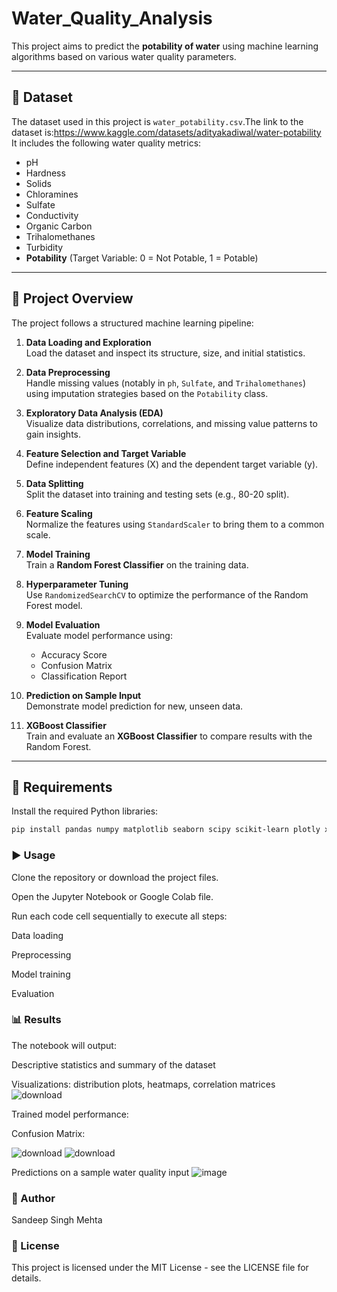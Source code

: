 # Water_Quality_Analysis

This project aims to predict the **potability of water** using machine learning algorithms based on various water quality parameters.

---

## 📂 Dataset

The dataset used in this project is `water_potability.csv`.The link to the dataset is:https://www.kaggle.com/datasets/adityakadiwal/water-potability  
It includes the following water quality metrics:

- pH
- Hardness
- Solids
- Chloramines
- Sulfate
- Conductivity
- Organic Carbon
- Trihalomethanes
- Turbidity
- **Potability** (Target Variable: 0 = Not Potable, 1 = Potable)

---

## 📌 Project Overview

The project follows a structured machine learning pipeline:

1. **Data Loading and Exploration**  
   Load the dataset and inspect its structure, size, and initial statistics.

2. **Data Preprocessing**  
   Handle missing values (notably in `ph`, `Sulfate`, and `Trihalomethanes`) using imputation strategies based on the `Potability` class.

3. **Exploratory Data Analysis (EDA)**  
   Visualize data distributions, correlations, and missing value patterns to gain insights.

4. **Feature Selection and Target Variable**  
   Define independent features (X) and the dependent target variable (y).

5. **Data Splitting**  
   Split the dataset into training and testing sets (e.g., 80-20 split).

6. **Feature Scaling**  
   Normalize the features using `StandardScaler` to bring them to a common scale.

7. **Model Training**  
   Train a **Random Forest Classifier** on the training data.

8. **Hyperparameter Tuning**  
   Use `RandomizedSearchCV` to optimize the performance of the Random Forest model.

9. **Model Evaluation**  
   Evaluate model performance using:
   - Accuracy Score
   - Confusion Matrix
   - Classification Report

10. **Prediction on Sample Input**  
    Demonstrate model prediction for new, unseen data.

11. **XGBoost Classifier**  
    Train and evaluate an **XGBoost Classifier** to compare results with the Random Forest.

---

## 🧰 Requirements

Install the required Python libraries:

```bash
pip install pandas numpy matplotlib seaborn scipy scikit-learn plotly xgboost
```
### ▶️ Usage
Clone the repository or download the project files.

Open the Jupyter Notebook or Google Colab file.

Run each code cell sequentially to execute all steps:

Data loading

Preprocessing

Model training

Evaluation

### 📊 Results
The notebook will output:

Descriptive statistics and summary of the dataset

Visualizations: distribution plots, heatmaps, correlation matrices
![download](https://github.com/user-attachments/assets/df13d955-0329-4b86-a4e5-d2455ecb3d14)

Trained model performance:

Confusion Matrix:


![download](https://github.com/user-attachments/assets/c2f75f3c-6a99-4221-89e9-5dea5ccb0ee7)
![download](https://github.com/user-attachments/assets/651f496f-d353-4f5c-a6ff-b1ab04312efa)

Predictions on a sample water quality input
![image](https://github.com/user-attachments/assets/896565e0-04a0-41c8-b215-37ac036b686d)

### 👤 Author
Sandeep Singh Mehta
### 📎 License
This project is licensed under the MIT License - see the LICENSE file for details.

